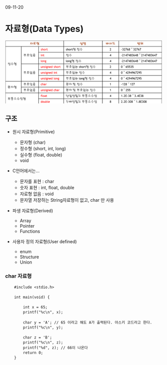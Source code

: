 09-11-20

# 자료형(Data Types)
![img](Datatype.png)

## 구조
* 원시 자료형(Primitive)
    * 문자형 (char)
    * 정수형 (short, int, long)
    * 실수형 (float, double)
    * void
    
* C언어에서는...
    * 문자를 표현 : char 
    * 숫자 표현 : int, float, double 
    * 자료형 없음 : void
    * 문자열 저장하는 String자료형이 없고, char 만 사용
    
* 파생 자료형(Derived)
    * Array
    * Pointer
    * Functions
    
* 사용자 정의 자료형(User defined) 
   * enum
   * Structure
   * Union
   
### char 자료형

        #include <stdio.h>
        
        int main(void) {
        
            int x = 65;
            printf("%c\n", x);
        
            char y = 'A'; // 65 이라고 해도 A가 출력된다. 아스키 코드라고 한다. 
            printf("%c\n", y);
        
            char z = 'B';
            printf("%c\n", z);
            printf("%d", z); // 66이 나온다 
            return 0;
        }
   